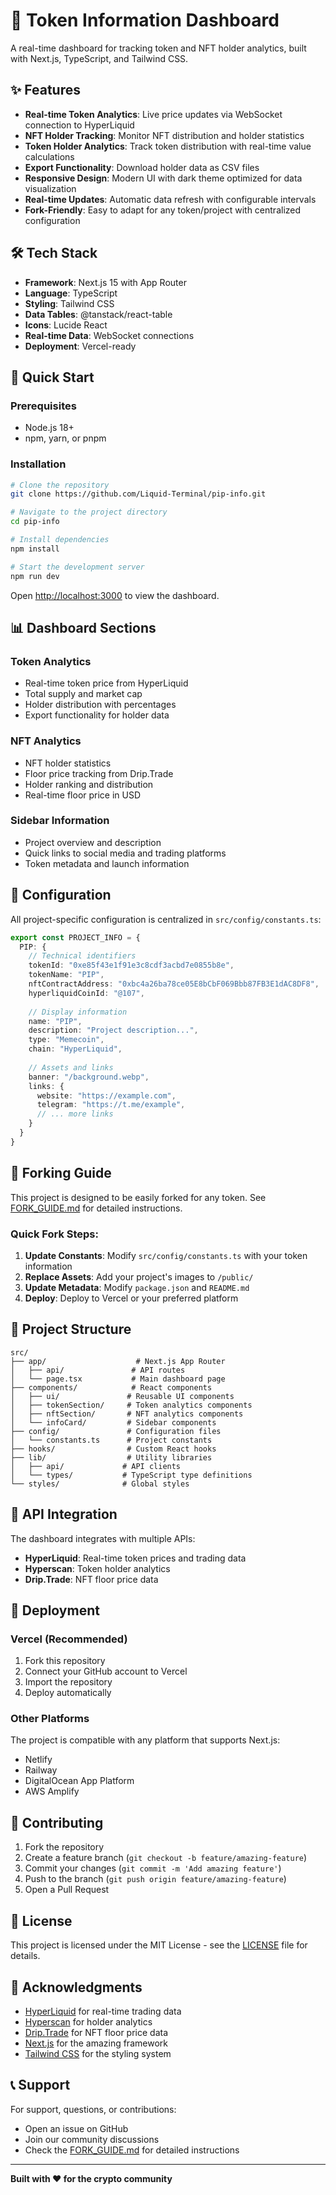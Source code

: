 # 🚀 Token Information Dashboard

A real-time dashboard for tracking token and NFT holder analytics, built with Next.js, TypeScript, and Tailwind CSS.

## ✨ Features

- **Real-time Token Analytics**: Live price updates via WebSocket connection to HyperLiquid
- **NFT Holder Tracking**: Monitor NFT distribution and holder statistics
- **Token Holder Analytics**: Track token distribution with real-time value calculations
- **Export Functionality**: Download holder data as CSV files
- **Responsive Design**: Modern UI with dark theme optimized for data visualization
- **Real-time Updates**: Automatic data refresh with configurable intervals
- **Fork-Friendly**: Easy to adapt for any token/project with centralized configuration

## 🛠️ Tech Stack

- **Framework**: Next.js 15 with App Router
- **Language**: TypeScript
- **Styling**: Tailwind CSS
- **Data Tables**: @tanstack/react-table
- **Icons**: Lucide React
- **Real-time Data**: WebSocket connections
- **Deployment**: Vercel-ready

## 🚀 Quick Start

### Prerequisites

- Node.js 18+ 
- npm, yarn, or pnpm

### Installation

```bash
# Clone the repository
git clone https://github.com/Liquid-Terminal/pip-info.git

# Navigate to the project directory
cd pip-info

# Install dependencies
npm install

# Start the development server
npm run dev
```

Open [http://localhost:3000](http://localhost:3000) to view the dashboard.

## 📊 Dashboard Sections

### Token Analytics
- Real-time token price from HyperLiquid
- Total supply and market cap
- Holder distribution with percentages
- Export functionality for holder data

### NFT Analytics  
- NFT holder statistics
- Floor price tracking from Drip.Trade
- Holder ranking and distribution
- Real-time floor price in USD

### Sidebar Information
- Project overview and description
- Quick links to social media and trading platforms
- Token metadata and launch information

## 🔧 Configuration

All project-specific configuration is centralized in `src/config/constants.ts`:

```typescript
export const PROJECT_INFO = {
  PIP: {
    // Technical identifiers
    tokenId: "0xe85f43e1f91e3c8cdf3acbd7e0855b8e",
    tokenName: "PIP",
    nftContractAddress: "0xbc4a26ba78ce05E8bCbF069Bbb87FB3E1dAC8DF8",
    hyperliquidCoinId: "@107",
    
    // Display information
    name: "PIP",
    description: "Project description...",
    type: "Memecoin",
    chain: "HyperLiquid",
    
    // Assets and links
    banner: "/background.webp",
    links: {
      website: "https://example.com",
      telegram: "https://t.me/example",
      // ... more links
    }
  }
}
```

## 🔄 Forking Guide

This project is designed to be easily forked for any token. See [FORK_GUIDE.md](./FORK_GUIDE.md) for detailed instructions.

### Quick Fork Steps:

1. **Update Constants**: Modify `src/config/constants.ts` with your token information
2. **Replace Assets**: Add your project's images to `/public/`
3. **Update Metadata**: Modify `package.json` and `README.md`
4. **Deploy**: Deploy to Vercel or your preferred platform

## 📁 Project Structure

```
src/
├── app/                    # Next.js App Router
│   ├── api/               # API routes
│   └── page.tsx           # Main dashboard page
├── components/            # React components
│   ├── ui/               # Reusable UI components
│   ├── tokenSection/     # Token analytics components
│   ├── nftSection/       # NFT analytics components
│   └── infoCard/         # Sidebar components
├── config/               # Configuration files
│   └── constants.ts      # Project constants
├── hooks/                # Custom React hooks
├── lib/                  # Utility libraries
│   ├── api/             # API clients
│   └── types/           # TypeScript type definitions
└── styles/              # Global styles
```

## 🔌 API Integration

The dashboard integrates with multiple APIs:

- **HyperLiquid**: Real-time token prices and trading data
- **Hyperscan**: Token holder analytics
- **Drip.Trade**: NFT floor price data

## 🚀 Deployment

### Vercel (Recommended)

1. Fork this repository
2. Connect your GitHub account to Vercel
3. Import the repository
4. Deploy automatically

### Other Platforms

The project is compatible with any platform that supports Next.js:
- Netlify
- Railway
- DigitalOcean App Platform
- AWS Amplify

## 🤝 Contributing

1. Fork the repository
2. Create a feature branch (`git checkout -b feature/amazing-feature`)
3. Commit your changes (`git commit -m 'Add amazing feature'`)
4. Push to the branch (`git push origin feature/amazing-feature`)
5. Open a Pull Request

## 📄 License

This project is licensed under the MIT License - see the [LICENSE](LICENSE) file for details.

## 🙏 Acknowledgments

- [HyperLiquid](https://hyperliquid.xyz/) for real-time trading data
- [Hyperscan](https://hyperscan.com/) for holder analytics
- [Drip.Trade](https://drip.trade/) for NFT floor price data
- [Next.js](https://nextjs.org/) for the amazing framework
- [Tailwind CSS](https://tailwindcss.com/) for the styling system

## 📞 Support

For support, questions, or contributions:
- Open an issue on GitHub
- Join our community discussions
- Check the [FORK_GUIDE.md](./FORK_GUIDE.md) for detailed instructions

---

**Built with ❤️ for the crypto community**
